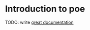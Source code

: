 # Introduction to poe

TODO: write [great documentation](http://jacobian.org/writing/great-documentation/what-to-write/)
